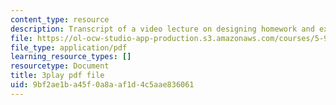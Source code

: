 ```yaml
---
content_type: resource
description: Transcript of a video lecture on designing homework and exam problems.
file: https://ol-ocw-studio-app-production.s3.amazonaws.com/courses/5-95j-teaching-college-level-science-and-engineering-spring-2009/9bf2ae1ba45f0a8aaf1d4c5aae836061_8YQf4xOEhag.pdf
file_type: application/pdf
learning_resource_types: []
resourcetype: Document
title: 3play pdf file
uid: 9bf2ae1b-a45f-0a8a-af1d-4c5aae836061
---
```

